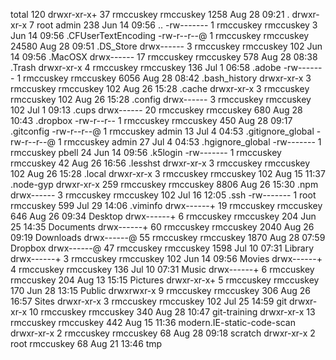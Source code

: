 total 120
drwxr-xr-x+  37 rmccuskey  rmccuskey   1258 Aug 28 09:21 .
drwxr-xr-x    7 root       admin        238 Jun 14 09:56 ..
-rw-------    1 rmccuskey  rmccuskey      3 Jun 14 09:56 .CFUserTextEncoding
-rw-r--r--@   1 rmccuskey  rmccuskey  24580 Aug 28 09:51 .DS_Store
drwx------    3 rmccuskey  rmccuskey    102 Jun 14 09:56 .MacOSX
drwx------   17 rmccuskey  rmccuskey    578 Aug 28 08:38 .Trash
drwxr-xr-x    4 rmccuskey  rmccuskey    136 Jul  1 06:58 .adobe
-rw-------    1 rmccuskey  rmccuskey   6056 Aug 28 08:42 .bash_history
drwxr-xr-x    3 rmccuskey  rmccuskey    102 Aug 26 15:28 .cache
drwxr-xr-x    3 rmccuskey  rmccuskey    102 Aug 26 15:28 .config
drwx------    3 rmccuskey  rmccuskey    102 Jul  1 09:13 .cups
drwx------   20 rmccuskey  rmccuskey    680 Aug 28 10:43 .dropbox
-rw-r--r--    1 rmccuskey  rmccuskey    450 Aug 28 09:17 .gitconfig
-rw-r--r--@   1 rmccuskey  admin         13 Jul  4 04:53 .gitignore_global
-rw-r--r--@   1 rmccuskey  admin         27 Jul  4 04:53 .hgignore_global
-rw-------    1 rmccuskey  pbell         24 Jun 14 09:56 .k5login
-rw-------    1 rmccuskey  rmccuskey     42 Aug 26 16:56 .lesshst
drwxr-xr-x    3 rmccuskey  rmccuskey    102 Aug 26 15:28 .local
drwxr-xr-x    3 rmccuskey  rmccuskey    102 Aug 15 11:37 .node-gyp
drwxr-xr-x  259 rmccuskey  rmccuskey   8806 Aug 26 15:30 .npm
drwx------    3 rmccuskey  rmccuskey    102 Jul 16 12:05 .ssh
-rw-------    1 root       rmccuskey    599 Jul 29 14:06 .viminfo
drwx------+  19 rmccuskey  rmccuskey    646 Aug 26 09:34 Desktop
drwx------+   6 rmccuskey  rmccuskey    204 Jun 25 14:35 Documents
drwx------+  60 rmccuskey  rmccuskey   2040 Aug 26 09:19 Downloads
drwx------@  55 rmccuskey  rmccuskey   1870 Aug 28 07:59 Dropbox
drwx------@  47 rmccuskey  rmccuskey   1598 Jul 10 07:31 Library
drwx------+   3 rmccuskey  rmccuskey    102 Jun 14 09:56 Movies
drwx------+   4 rmccuskey  rmccuskey    136 Jul 10 07:31 Music
drwx------+   6 rmccuskey  rmccuskey    204 Aug 13 15:15 Pictures
drwxr-xr-x+   5 rmccuskey  rmccuskey    170 Jun 28 13:15 Public
drwxrwxr-x    9 rmccuskey  rmccuskey    306 Aug 26 16:57 Sites
drwxr-xr-x    3 rmccuskey  rmccuskey    102 Jul 25 14:59 git
drwxr-xr-x   10 rmccuskey  rmccuskey    340 Aug 28 10:47 git-training
drwxr-xr-x   13 rmccuskey  rmccuskey    442 Aug 15 11:36 modern.IE-static-code-scan
drwxr-xr-x    2 rmccuskey  rmccuskey     68 Aug 28 09:18 scratch
drwxr-xr-x    2 root       rmccuskey     68 Aug 21 13:46 tmp
